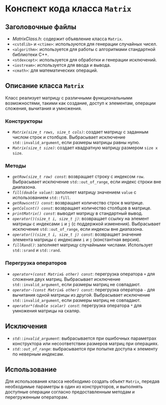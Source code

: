 # Конспект кода класса `Matrix`

## Заголовочные файлы
- *MatrixClass.h*: содержит объявление класса `Matrix`.
- `<cstdlib>` и `<ctime>`: используются для генерации случайных чисел.
- `<algorithm>`: используется для работы с алгоритмами стандартной библиотеки C++.
- `<stdexcept>`: используется для обработки и генерации исключений.
- `<iostream>`: используется для ввода и вывода.
- `<cmath>`: для математических операций.

## Описание класса `Matrix`
Класс реализует матрицу с различными функциональными возможностями, такими как создание, доступ к элементам, операции сложения, вычитания и умножения.

### Конструкторы
- *`Matrix(size_t rows, size_t cols)`*: создает матрицу с заданным числом строк и столбцов. Выбрасывает исключение `std::invalid_argument`, если размеры матрицы равны нулю.
- *`Matrix(size_t size)`*: создает квадратную матрицу размером `size x size`.

### Методы

- *`getRow(size_t row) const`*: возвращает строку с индексом `row`. Выбрасывает исключение `std::out_of_range`, если индекс строки вне диапазона.
- *`fill(double value)`*: заполняет матрицу значением `value` с использованием `std::fill`.
- *`getRowscnt() const`*: возвращает количество строк в матрице.
- *`getColscnt() const`*: возвращает количество столбцов в матрице.
- *`printMatrix() const`*: выводит матрицу в стандартный вывод.
- *`operator()(size_t i, size_t j)`*: возвращает ссылку на элемент матрицы с индексами `i` и `j` (с поддержкой изменения). Выбрасывает исключение `std::out_of_range`, если индексы вне диапазона.
- *`operator()(size_t i, size_t j) const`*: возвращает значение элемента матрицы с индексами `i` и `j` (константная версия).
- *`fillRand()`*: заполняет матрицу случайными числами. Использует `std::srand` и `std::rand`.

### Перегрузка операторов

- *`operator+(const Matrix& other) const`*: перегрузка оператора `+` для сложения двух матриц. Выбрасывает исключение `std::invalid_argument`, если размеры матриц не совпадают.
- *`operator-(const Matrix& other) const`*: перегрузка оператора `-` для вычитания одной матрицы из другой. Выбрасывает исключение `std::invalid_argument`, если размеры матриц не совпадают.
- *`operator*(double scalar) const`*: перегрузка оператора `*` для умножения матрицы на скаляр.

## Исключения

- *`std::invalid_argument`*: выбрасывается при ошибочных параметрах конструктора или несоответствии размеров матриц при операциях.
- *`std::out_of_range`*: выбрасывается при попытке доступа к элементу по неверным индексам.

## Использование

Для использования класса необходимо создать объект `Matrix`, передав необходимые параметры в один из конструкторов, и выполнять доступные операции согласно предоставленным методам и перегруженным операторам.
